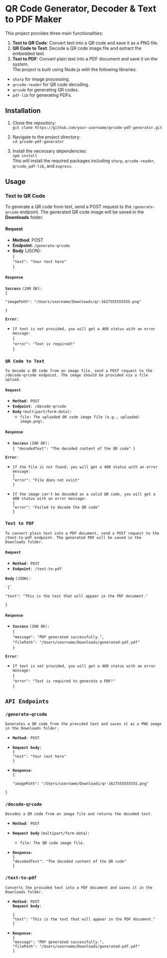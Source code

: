 # **QR Code Generator, Decoder & Text to PDF Maker**

This project provides three main functionalities:

1. **Text to QR Code**: Convert text into a QR code and save it as a PNG file.  
2. **QR Code to Text**: Decode a QR code image file and extract the embedded text.  
3. **Text to PDF**: Convert plain text into a PDF document and save it on the system.  
   The project is built using Node.js with the following libraries:  
* `sharp` for image processing.  
* `qrcode-reader` for QR code decoding.  
* `qrcode` for generating QR codes.  
* `pdf-lib` for generating PDFs.

## **Installation**

1. Clone the repository:  
   `git clone https://github.com/your-username/qrcode-pdf-generator.git`

   

2. Navigate to the project directory:  
   `cd qrcode-pdf-generator`

   

3. Install the necessary dependencies:  
   `npm install`  
   This will install the required packages including `sharp`, `qrcode-reader`, `qrcode`, `pdf-lib`, and `express`.

## 

## 

## **Usage**

### **Text to QR Code**

To generate a QR code from text, send a POST request to the `/generate-qrcode` endpoint. The generated QR code image will be saved in the **Downloads** folder.

#### **Request**

* **Method**: POST  
* **Endpoint**: `/generate-qrcode`  
* **Body** (JSON):  
  `{`  
    `"text": "Your text here"`  
  `}`


####  **`Response`**

**`Success`** `(200 OK):`  
`{`

  `"imagePath": "/Users/username/Downloads/qr-1627555555555.png"`

`}`

**`Error`**`:`

* `If text is not provided, you will get a 400 status with an error message:`  
  `{`  
    `"error": "Text is required!"`  
  `}`  
  


### **`QR Code to Text`**

`To decode a QR code from an image file, send a POST request to the /decode-qrcode endpoint. The image should be provided via a file upload.`

#### **`Request`**

* **`Method`**`: POST`  
* **`Endpoint`**`: /decode-qrcode`  
* **`Body`** `(multipart/form-data):`  
  * `file: The uploaded QR code image file (e.g., uploaded-image.png).`

#### **`Response`**

* **`Success`** `(200 OK):`  
  `{ "decodedText": "The decoded content of the QR code" }`

**`Error`**`:`

* `If the file is not found, you will get a 400 status with an error message:`  
  `{`  
    `"error": "File does not exist"`  
  `}`

* `If the image can't be decoded as a valid QR code, you will get a 400 status with an error message:`  
  `{`  
    `"error": "Failed to decode the QR code"`  
  `}`

### **`Text to PDF`**

`To convert plain text into a PDF document, send a POST request to the /text-to-pdf endpoint. The generated PDF will be saved in the Downloads folder.`

#### **`Request`**

* **`Method`**`: POST`  
* **`Endpoint`**`: /text-to-pdf`

**`Body`** `(JSON):`

	`{`

  `"text": "This is the text that will appear in the PDF document."`

`}`

#### **`Response`**

* **`Success`** `(200 OK):`  
  `{`  
    `"message": "PDF generated successfully.",`  
    `"filePath": "/Users/username/Downloads/generated-pdf.pdf"`  
  `}`

**`Error`**`:`

* `If text is not provided, you will get a 400 status with an error message:`  
  `{`  
    `"error": "Text is required to generate a PDF!"`  
  `}`

## **`API Endpoints`**

### **`/generate-qrcode`**

`Generates a QR code from the provided text and saves it as a PNG image in the Downloads folder.`

* **`Method`**`: POST`  
* **`Request body`**`:`  
  `{`  
    `"text": "Your text here"`  
  `}`  
* **`Response`**`:`  
  `{`

  	`"imagePath": "/Users/username/Downloads/qr-1627555555555.png"`

`}`

### **`/decode-qrcode`**

`Decodes a QR code from an image file and returns the decoded text.`

* **`Method`**`: POST`  
* **`Request body`** `(multipart/form-data):`  
  * `file: The QR code image file.`

    	  
* **`Response`**`:`  
  `{`  
    `"decodedText": "The decoded content of the QR code"`  
  `}`


### **`/text-to-pdf`**

`Converts the provided text into a PDF document and saves it in the Downloads folder.`

* **`Method`**`: POST`  
  **`Request body`**`:`

  `{`  
    `"text": "This is the text that will appear in the PDF document."`  
  `}`  
* **`Response`**`:`  
  `{`  
    `"message": "PDF generated successfully.",`  
    `"filePath": "/Users/username/Downloads/generated-pdf.pdf"`  
  `}`  